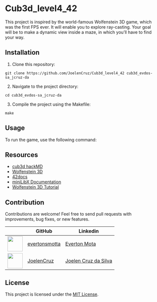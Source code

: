 # Cub3d_level4_42
This project is inspired by the world-famous Wolfenstein 3D game, which was the first FPS ever. It will enable you to explore ray-casting. Your goal will be to
make a dynamic view inside a maze, in which you’ll have to find your way.

## Installation

1. Clone this repository:  

```
git clone https://github.com/JoelenCruz/Cub3d_level4_42 cub3d_evdos-sa_jcruz-da
```



2. Navigate to the project directory:  
```
cd cub3d_evdos-sa_jcruz-da
```

3. Compile the project using the Makefile:
```
make
```  
## Usage

To run the game, use the following command:

## Resources



- [cub3d hackMD](https://hackmd.io/@nszl/H1LXByIE2#player-direction-vector-and-camera-vector)
- [Wolfenstein 3D](http://users.atw.hu/wolf3d/)
- [42docs](https://harm-smits.github.io/42docs/projects/cub3d)
- [miniLibX Documentation](https://harm-smits.github.io/42docs/libs/minilibx)
- [Wolfenstein 3D Tutorial](https://permadi.com/1996/05/ray-casting-tutorial-table-of-contents/)

## Contribution

Contributions are welcome! Feel free to send pull requests with improvements, bug fixes, or new features.

|                                                 | GitHub                      |    Linkedin                 |
|-------------------------------------------------|-----------------------------|-----------------------------|
| <img src="https://avatars.githubusercontent.com/u/106706496?v=4" width="50" height="50"> | [evertonsmotta](https://github.com/evertonsmotta) | [Everton Mota](https://www.linkedin.com/in/everton-mota-0b91b29a/)|
| <img src="https://avatars.githubusercontent.com/u/43698585?v=4" width="50" height="50"> | [JoelenCruz](https://github.com/JoelenCruz) | [Joelen Cruz da Silva](https://www.linkedin.com/in/joelen-cruz-da-silva-5b2a43113/) |


## License

This project is licensed under the [MIT License](LICENSE).
